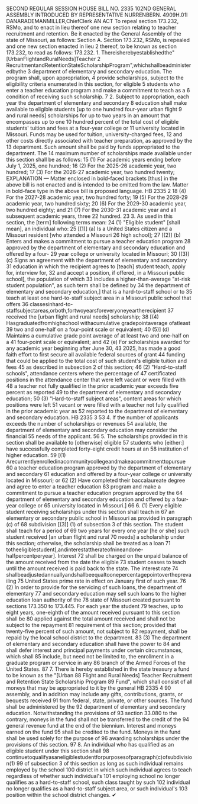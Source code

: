 SECOND REGULAR SESSION
HOUSE BILL NO. 2335
102ND GENERAL ASSEMBLY
INTRODUCED BY REPRESENTATIVE NURRENBERN.
4909H.01I DANARADEMANMILLER,ChiefClerk
AN ACT
To repeal section 173.232, RSMo, and to enact in lieu thereof one new section relating to
teacher recruitment and retention.
Be it enacted by the General Assembly of the state of Missouri, as follows:
Section A. Section 173.232, RSMo, is repealed and one new section enacted in lieu
2 thereof, to be known as section 173.232, to read as follows:
173.232. 1. Thereisherebyestablishedthe"[UrbanFlightandRuralNeeds]Teacher
2 RecruitmentandRetentionStateScholarshipProgram",whichshallbeadministeredbythe
3 department of elementary and secondary education. The program shall, upon appropriation,
4 provide scholarships, subject to the eligibility criteria enumerated in this section, for eligible
5 students who enter a teacher education program and make a commitment to teach as a
6 condition of receiving such scholarship.
7 2. Subject to appropriation, each year the department of elementary and secondary
8 education shall make available to eligible students [up to one hundred four-year urban flight
9 and rural needs] scholarships for up to two years in an amount that encompasses up to one
10 hundred percent of the total cost of eligible students' tuition and fees at a four-year college or
11 university located in Missouri. Funds may be used for tuition, university-charged fees,
12 and other costs directly associated with teacher preparation, as approved by the
13 department. Such amount shall be paid by funds appropriated to the department. The
14 maximum number of scholarships made available under this section shall be as follows:
15 (1) For academic years ending before July 1, 2025, one hundred;
16 (2) For the 2025-26 academic year, two hundred;
17 (3) For the 2026-27 academic year, two hundred twenty;
EXPLANATION — Matter enclosed in bold-faced brackets [thus] in the above bill is not enacted and is
intended to be omitted from the law. Matter in bold-face type in the above bill is proposed language.
HB 2335 2
18 (4) For the 2027-28 academic year, two hundred forty;
19 (5) For the 2028-29 academic year, two hundred sixty;
20 (6) For the 2029-30 academic year, two hundred eighty; and
21 (7) For the 2030-31 academic year and all subsequent academic years, three
22 hundred.
23 3. As used in this section, the [term] following terms mean:
24 (1) "Eligible student" [shall mean], an individual who:
25 [(1)] (a) Is a United States citizen and a Missouri resident [who attended a Missouri
26 high school];
27 [(2)] (b) Enters and makes a commitment to pursue a teacher education program
28 approved by the department of elementary and secondary education and offered by a four-
29 year college or university located in Missouri;
30 [(3)] (c) Signs an agreement with the department of elementary and secondary
31 education in which the recipient agrees to [teach] student teach, apply for, interview for,
32 and accept a position, if offered, in a Missouri public school[, the population of which
33 includes a higher-than-average "at-risk student population", as such term shall be defined by
34 the department of elementary and secondary education,] that is a hard-to-staff school or to
35 teach at least one hard-to-staff subject area in a Missouri public school that offers
36 classesinhard-to-staffsubjectareas,orboth,fortwoyearsforeveryoneyeartherecipient
37 received the [urban flight and rural needs] scholarship;
38 [(4) Hasgraduatedfromhighschool withacumulative gradepointaverage ofatleast
39 two and one-half on a four-point scale or equivalent;
40 (5)] (d) Maintains a cumulative grade point average of at least two and one-half on a
41 four-point scale or equivalent; and
42 (e) For scholarships awarded for any academic year beginning after June 30,
43 2025, has made a good faith effort to first secure all available federal sources of grant
44 funding that could be applied to the total cost of such student's eligible tuition and fees
45 as described in subsection 2 of this section;
46 (2) "Hard-to-staff schools", attendance centers where the percentage of
47 certificated positions in the attendance center that were left vacant or were filled with
48 a teacher not fully qualified in the prior academic year exceeds five percent as reported
49 to the department of elementary and secondary education;
50 (3) "Hard-to-staff subject areas", content areas for which positions were left
51 vacant or were filled with a teacher not fully qualified in the prior academic year as
52 reported to the department of elementary and secondary education.
HB 2335 3
53 4. If the number of applicants exceeds the number of scholarships or revenues
54 available, the department of elementary and secondary education may consider the financial
55 needs of the applicant.
56 5. The scholarships provided in this section shall be available to [otherwise] eligible
57 students who [either:] have successfully completed forty-eight credit hours at an
58 institution of higher education.
59 [(1) Arecurrentlyenrolledinacommunitycollegeandmakeacommitmenttopursue
60 a teacher education program approved by the department of elementary and secondary
61 education and offered by a four-year college or university located in Missouri; or
62 (2) Have completed their baccalaureate degree and agree to enter a teacher education
63 program and make a commitment to pursue a teacher education program approved by the
64 department of elementary and secondary education and offered by a four-year college or
65 university located in Missouri.]
66 6. (1) Every eligible student receiving scholarships under this section shall teach in
67 an elementary or secondary public school in Missouri as provided in paragraph (c) of
68 subdivision [(3)] (1) of subsection 3 of this section. The student shall teach for a period of
69 two years for every one year [he or she] such student received [an urban flight and rural
70 needs] a scholarship under this section; otherwise, the scholarship shall be treated as a loan
71 totheeligiblestudent[,andinterestattherateofnineandone-halfpercentperyear]. Interest
72 shall be charged on the unpaid balance of the amount received from the date the eligible
73 student ceases to teach until the amount received is paid back to the state. The interest rate
74 shallbeadjustedannuallyandshallbeequaltoonepercentagepointovertheprevailing
75 United States prime rate in effect on January first of such year.
76 (2) In order to provide for the servicing of such loans, the department of elementary
77 and secondary education may sell such loans to the higher education loan authority of the
78 state of Missouri created pursuant to sections 173.350 to 173.445. For each year the student
79 teaches, up to eight years, one-eighth of the amount received pursuant to this section shall be
80 applied against the total amount received and shall not be subject to the repayment
81 requirement of this section; provided that twenty-five percent of such amount, not subject to
82 repayment, shall be repaid by the local school district to the department.
83 (3) The department of elementary and secondary education shall have the power to
84 and shall defer interest and principal payments under certain circumstances, which shall
85 include, but need not be limited to, the enrollment in a graduate program or service in any
86 branch of the Armed Forces of the United States.
87 7. There is hereby established in the state treasury a fund to be known as the "[Urban
88 Flight and Rural Needs] Teacher Recruitment and Retention State Scholarship Program
89 Fund", which shall consist of all moneys that may be appropriated to it by the general
HB 2335 4
90 assembly, and in addition may include any gifts, contributions, grants, or bequests received
91 from federal, state, private, or other sources. The fund shall be administered by the
92 department of elementary and secondary education. Notwithstanding the provisions of
93 section 33.080 to the contrary, moneys in the fund shall not be transferred to the credit of the
94 general revenue fund at the end of the biennium. Interest and moneys earned on the fund
95 shall be credited to the fund. Moneys in the fund shall be used solely for the purpose of
96 awarding scholarships under the provisions of this section.
97 8. An individual who has qualified as an eligible student under this section shall
98 continuetoqualifyasaneligiblestudentforpurposesofparagraph(c)ofsubdivision(1)
99 of subsection 3 of this section as long as such individual remains employed by the school
100 district in which such individual agrees to teach regardless of whether such individual's
101 employing school no longer qualifies as a hard-to-staff school, such class taught by such
102 individual no longer qualifies as a hard-to-staff subject area, or such individual's
103 position within the school district changes.
✔